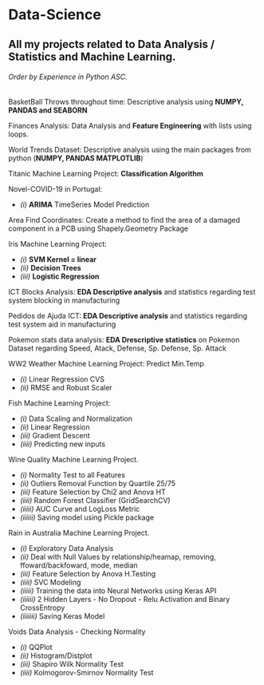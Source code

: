 # Data-Science
## All my projects related to Data Analysis / Statistics and Machine Learning.
###### Order by Experience in Python ASC.

BasketBall Throws throughout time: Descriptive analysis using **NUMPY, PANDAS and SEABORN**

Finances Analysis: Data Analysis and **Feature Engineering** with lists using loops.

World Trends Dataset: Descriptive analysis using the main packages from python (**NUMPY, PANDAS MATPLOTLIB**)

Titanic Machine Learning Project: **Classification Algorithm**

Novel-COVID-19 in Portugal:
- *(i)* **ARIMA** TimeSeries Model Prediction 

Area Find Coordinates: Create a method to find the area of a damaged component in a PCB using Shapely.Geometry Package

Iris Machine Learning Project:
- *(i)* **SVM Kernel = linear**
- *(ii)* **Decision Trees**
- *(iii)* **Logistic Regression**

ICT Blocks Analysis: **EDA Descriptive analysis** and statistics regarding test system blocking in manufacturing

Pedidos de Ajuda ICT: **EDA Descriptive analysis** and statistics regarding test system aid in manufacturing

Pokemon stats data analysis: **EDA Drescriptive statistics** on Pokemon Dataset regarding Speed, Atack, Defense, Sp. Defense, Sp. Attack

WW2 Weather Machine Learning Project: Predict Min.Temp
- *(i)* Linear Regression CVS 
- *(ii)* RMSE and Robust Scaler

Fish Machine Learning Project: 
- *(i)* Data Scaling and Normalization 
- *(ii)* Linear Regression
- *(iii)* Gradient Descent 
- *(iiii)* Predicting new inputs

Wine Quality Machine Learning Project. 
- *(i)* Normality Test to all Features 
- *(ii)* Outliers Removal Function by Quartile 25/75
- *(iii)* Feature Selection by Chi2 and Anova HT 
- *(iiii)* Random Forest Classifier (GridSearchCV)
- *(iiiii)* AUC Curve and LogLoss Metric
- *(iiiiii)* Saving model using Pickle package

Rain in Australia Machine Learning Project. 
- *(i)* Exploratory Data Analysis 
- *(ii)* Deal with Null Values by relationship/heamap, removing, ffoward/backfoward, mode, median
- *(iii)* Feature Selection by Anova H.Testing
- *(iiii)* SVC Modeling
- *(iiiii)* Training the data into Neural Networks using Keras API
- *(iiiiii)* 2 Hidden Layers - No Dropout - Relu Activation and Binary CrossEntropy
- *(iiiiiii)* Saving Keras Model

Voids Data Analysis - Checking Normality
- *(i)* QQPlot
- *(ii)* Histogram/Distplot
- *(iii)* Shapiro Wilk Normality Test
- *(iiii)* Kolmogorov-Smirnov Normality Test
